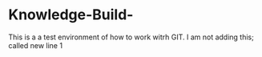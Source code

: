 # Knowledge-Build-
This is a a test environment of how to work witrh GIT.
I am not adding this; called new line 1
